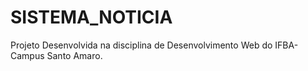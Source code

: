 # SISTEMA_NOTICIA


Projeto Desenvolvida na disciplina de Desenvolvimento Web do IFBA- Campus Santo Amaro.

